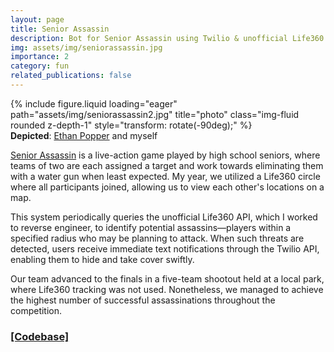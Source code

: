 ```yaml
---
layout: page
title: Senior Assassin
description: Bot for Senior Assassin using Twilio & unofficial Life360 API
img: assets/img/seniorassassin.jpg
importance: 2
category: fun
related_publications: false
---
```


<div class="row">
    <div class="col-sm mt-3 mt-md-0">
        {% include figure.liquid loading="eager" path="assets/img/seniorassassin2.jpg" title="photo" class="img-fluid rounded z-depth-1" style="transform: rotate(-90deg);" %}
    </div>
</div>
<div class="caption">
<b>Depicted</b>: <a class="text" href="https://www.linkedin.com/in/ethanpopper/">Ethan Popper</a> and myself</div>

[Senior Assassin](https://en.wikipedia.org/wiki/Senior_assassin) is a live-action game played by high school seniors, where teams of two are each assigned a target and work towards eliminating them with a water gun when least expected. My year, we utilized a Life360 circle where all participants joined, allowing us to view each other's locations on a map.

This system periodically queries the unofficial Life360 API, which I worked to reverse engineer, to identify potential assassins—players within a specified radius who may be planning to attack. When such threats are detected, users receive immediate text notifications through the Twilio API, enabling them to hide and take cover swiftly.

Our team advanced to the finals in a five-team shootout held at a local park, where Life360 tracking was not used. Nonetheless, we managed to achieve the highest number of successful assassinations throughout the competition.

### [[Codebase]](https://github.com/dkat0/assassin)
